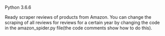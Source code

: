 Python 3.6.6

Ready scraper reviews of products from Amazon.
You can change the scraping of all reviews for reviews for a certain year by changing the code in the amazon_spider.py file(the code comments show how to do this).
